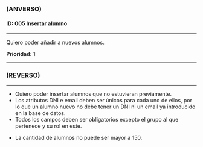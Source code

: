 ### **(ANVERSO)**

#### **ID:** 005 **Insertar alumno**

---

Quiero poder añadir a nuevos alumnos.

**Prioridad:** 1

---

### **(REVERSO)**

---

+ Quiero poder insertar alumnos que no estuvieran previamente.
+ Los atributos DNI e email deben ser únicos para cada uno de ellos, por lo que un alumno nuevo no debe tener un DNI ni un email ya introducido en la base de datos.
+ Todos los campos deben ser obligatorios excepto el grupo al que pertenece y su rol en este.
* La cantidad de alumnos no puede ser mayor a 150.
